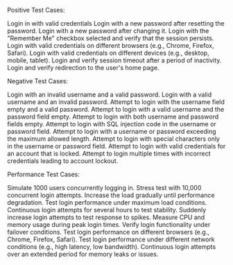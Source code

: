 Positive Test Cases:

Login in with valid credentials
Login with a new password after resetting the password.
Login with a new password after changing it.
Login with the "Remember Me" checkbox selected and verify that the session persists.
Login with valid credentials on different browsers (e.g., Chrome, Firefox, Safari).
Login with valid credentials on different devices (e.g., desktop, mobile, tablet).
Login and verify session timeout after a period of inactivity.
Login and verify redirection to the user's home page.

Negative Test Cases:

Login with an invalid username and a valid password.
Login with a valid username and an invalid password.
Attempt to login with the username field empty and a valid password.
Attempt to login with a valid username and the password field empty.
Attempt to login with both username and password fields empty.
Attempt to login with SQL injection code in the username or password field.
Attempt to login with a username or password exceeding the maximum allowed length.
Attempt to login with special characters only in the username or password field.
Attempt to login with valid credentials for an account that is locked.
Attempt to login multiple times with incorrect credentials leading to account lockout.

Performance Test Cases:

Simulate 1000 users concurrently logging in.
Stress test with 10,000 concurrent login attempts.
Increase the load gradually until performance degradation.
Test login performance under maximum load conditions.
Continuous login attempts for several hours to test stability.
Suddenly increase login attempts to test response to spikes.
Measure CPU and memory usage during peak login times.
Verify login functionality under failover conditions.
Test login performance on different browsers (e.g., Chrome, Firefox, Safari).
Test login performance under different network conditions (e.g., high latency, low bandwidth).
Continuous login attempts over an extended period for memory leaks or issues.
